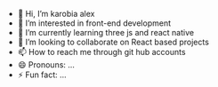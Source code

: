 - 👋 Hi, I’m karobia alex
- 👀 I’m interested in  front-end development
- 🌱 I’m currently learning three js and react native
- 💞️ I’m looking to collaborate on React based projects
- 📫 How to reach me through git hub accounts
- 😄 Pronouns: ...
- ⚡ Fun fact: ...

<!---
karoshalex0873/karoshalex0873 is a ✨ special ✨ repository because its `README.md` (this file) appears on your GitHub profile.
You can click the Preview link to take a look at your changes.
--->
